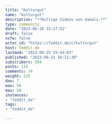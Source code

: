 ```yaml
---
title: "Kulturgut" 
name: "kulturgut"
description: "**Kultige Videos von damals.**"
type: community
date: "2023-06-28 15:17:51"
draft: false
nsfw: false
actor_id: "https://feddit.de/c/kulturgut"
host: feddit.de
lastmod: "2023-06-25 19:44:03"
published: "2023-06-21 16:11:39"
subscribers: 204
posts: 115
comments: 74
weight: 115
dau: 7
wau: 58
mau: 58
instances:
- "feddit_de"
tags: 
- "feddit_de"

---
```


